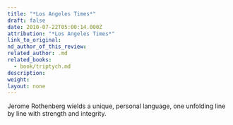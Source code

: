 ```yaml
---
title: "*Los Angeles Times*"
draft: false
date: 2010-07-22T05:00:14.000Z
attribution: "*Los Angeles Times*"
link_to_original:
nd_author_of_this_review:
related_author: .md
related_books:
  - book/triptych.md
description:
weight:
layout: none
---
```

Jerome Rothenberg wields a unique, personal language, one unfolding line by line with strength and integrity.

